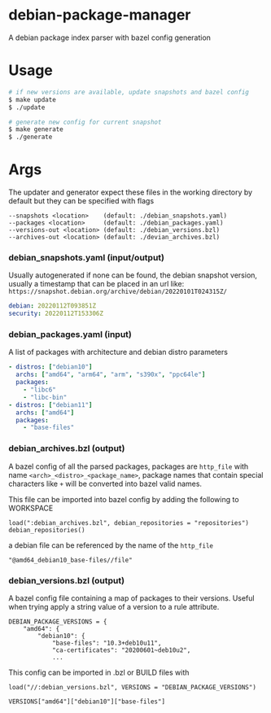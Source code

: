 # debian-package-manager

A debian package index parser with bazel config generation

# Usage

```sh
# if new versions are available, update snapshots and bazel config
$ make update
$ ./update 

# generate new config for current snapshot
$ make generate
$ ./generate
```

# Args
The updater and generator expect these files in the working directory by default but they can be specified with
flags

```
--snapshots <location>    (default: ./debian_snapshots.yaml)
--packages <location>     (default: ./debian_packages.yaml)
--versions-out <location> (default: ./debian_versions.bzl)
--archives-out <location> (default: ./devian_archives.bzl)
```

### debian_snapshots.yaml (input/output)

Usually autogenerated if none can be found, the debian snapshot version, usually a timestamp
that can be placed in an url like: `https://snapshot.debian.org/archive/debian/20220101T024315Z/`
```yaml
debian: 20220112T093851Z
security: 20220112T153306Z
```

### debian_packages.yaml (input)

A list of packages with architecture and debian distro parameters
```yaml
- distros: ["debian10"]
  archs: ["amd64", "arm64", "arm", "s390x", "ppc64le"]
  packages:
    - "libc6"
    - "libc-bin"
- distros: ["debian11"]
  archs: ["amd64"]
  packages:
    - "base-files"
```

### debian_archives.bzl (output)

A bazel config of all the parsed packages, packages are `http_file` with name `<arch>_<distro>_<package_name>`, package
names that contain special characters like `+` will be converted into bazel valid names.

This file can be imported into bazel config by adding the following to WORKSPACE
```
load(":debian_archives.bzl", debian_repositories = "repositories")
debian_repositories()
```
a debian file can be referenced by the name of the `http_file`
```
"@amd64_debian10_base-files//file"
```

### debian_versions.bzl (output)

A bazel config file containing a map of packages to their versions. Useful when trying apply a string value of a version
to a rule attribute.
```
DEBIAN_PACKAGE_VERSIONS = {
    "amd64": {
        "debian10": {
            "base-files": "10.3+deb10u11",
            "ca-certificates": "20200601~deb10u2",
            ...
```
This config can be imported in .bzl or BUILD files with
```
load("//:debian_versions.bzl", VERSIONS = "DEBIAN_PACKAGE_VERSIONS")

VERSIONS["amd64"]["debian10"]["base-files"]
```
